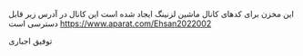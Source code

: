 این مخزن برای کدهای کانال ماشین لزنینگ ایجاد شده است این کانال در آدرس زیر قابل دسترسی است
https://www.aparat.com/Ehsan2022002

توفیق اجباری
